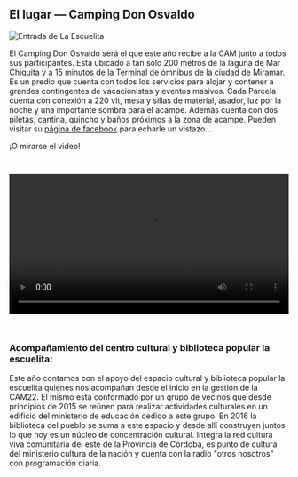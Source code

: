## El lugar — Camping Don Osvaldo

![Entrada de La Escuelita](/img/artículos/donosvaldo.webp)

El Camping Don Osvaldo será el que este año recibe a la CAM junto a todos sus participantes. Está ubicado a tan solo 200 metros de la laguna de Mar Chiquita y a 15 minutos de la Terminal de ómnibus de la ciudad de Miramar. Es un predio que cuenta con todos los servicios para alojar y contener a grandes contingentes de vacacionistas y eventos masivos. Cada Parcela cuenta con conexión a 220 vlt, mesa y sillas de material, asador, luz por la noche y una importante sombra para el acampe. Además cuenta con dos piletas, cantina, quincho y baños próximos a la zona de acampe. Pueden visitar su [página de facebook](https://www.facebook.com/Camping-Don-Osvaldo-205979423659659) para echarle un vistazo...

¡O mirarse el video!

<script src="https://cdn.plyr.io/3.6.12/plyr.js"></script>
<video width=100% style="margin: 2em auto;" playsinline controls data-poster="/img/artículos/donosvaldo.webp">
  <source src="/video/videocamping.mp4" type="video/mp4" />
</video>


### Acompañamiento del centro cultural y biblioteca popular la escuelita:

Este año contamos con el apoyo del espacio cultural y biblioteca popular la escuelita quienes nos acompañan desde el inicio en la gestión de la CAM22. El mismo está conformado por un grupo de vecinos que desde principios de 2015 se reúnen para realizar actividades culturales en un edificio del ministerio de educación cedido a este grupo. En 2016 la biblioteca del pueblo se suma a este espacio y desde allí construyen juntos lo que hoy es un núcleo de concentración cultural. Integra la red cultura viva comunitaria del este de la Provincia de Córdoba, es punto de cultura del ministerio cultura de la nación y cuenta con la radio "otros nosotros" con programación diaria.
